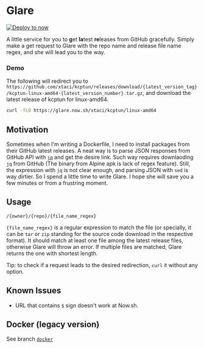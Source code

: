 # Glare

[![Deploy to now](https://deploy.now.sh/static/button.svg)](https://deploy.now.sh/?repo=https://github.com/Contextualist/glare)

A little service for you to **g**et **la**test **re**leases from GitHub gracefully. Simply make a get request to Glare with the repo name and release file name regex, and she will lead you to the way.

### Demo
The following will redirect you to `https://github.com/xtaci/kcptun/releases/download/{latest_version_tag}/kcptun-linux-amd64-{latest_version_number}.tar.gz`, and download the latest release of kcptun for linux-amd64. 
```bash
curl -fLO https://glare.now.sh/xtaci/kcptun/linux-amd64
```

## Motivation
Sometimes when I'm writing a Dockerfile, I need to install packages from their GitHub latest releases. A neat way is to parse JSON responses from GitHub API with [`jq`](https://stedolan.github.io/jq) and get the desire link. Such way requires downlaoding `jq` from GitHub (The binary from Alpine apk is lack of regex feature). Still, the expression with `jq` is not clear enough, and parsing JSON with `sed` is way dirtier. So I spend a little time to write Glare. I hope she will save you a few minutes or from a frustring moment.

## Usage
```
/{owner}/{repo}/{file_name_regex}
```
`{file_name_regex}` is a regular expression to match the file (or specially, it can be `tar` or `zip` standing for the source code download in the respective format). It should match at least one file among the latest release files, otherwise Glare will throw an error. If multiple files are matched, Glare returns the one with shortest length.

Tip: to check if a request leads to the desired redirection, `curl` it without any option.

## Known Issues

* URL that contains `$` sign doesn't work at Now.sh.

## Docker (legacy version)
See branch [`docker`](https://github.com/Contextualist/glare/tree/docker)
